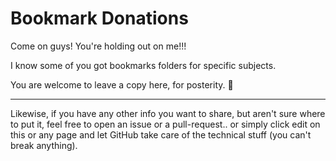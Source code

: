 # Bookmark Donations


Come on guys! You're holding out on me!!!

I know some of you got bookmarks folders for specific subjects.

You are welcome to leave a copy here, for posterity. :bow:

---

Likewise, if you have any other info you want to share, but aren't sure where to put it, feel free to open an issue or a pull-request.. or simply click edit on this or any page and let GitHub take care of the technical stuff (you can't break anything).

